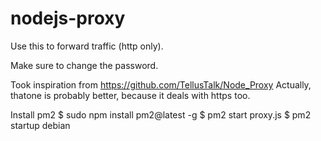 # nodejs-proxy
Use this to forward traffic (http only).

Make sure to change the password.

Took inspiration from https://github.com/TellusTalk/Node_Proxy
Actually, thatone is probably better, because it deals with https too.


Install pm2
$ sudo npm install pm2@latest -g
$ pm2 start proxy.js
$ pm2 startup debian


